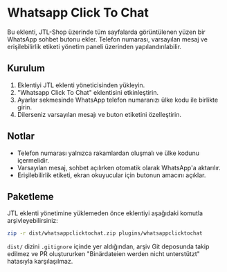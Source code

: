 # Whatsapp Click To Chat

Bu eklenti, JTL-Shop üzerinde tüm sayfalarda görüntülenen yüzen bir WhatsApp sohbet butonu ekler. Telefon numarası, varsayılan mesaj ve erişilebilirlik etiketi yönetim paneli üzerinden yapılandırılabilir.

## Kurulum

1. Eklentiyi JTL eklenti yöneticisinden yükleyin.
2. "Whatsapp Click To Chat" eklentisini etkinleştirin.
3. Ayarlar sekmesinde WhatsApp telefon numaranızı ülke kodu ile birlikte girin.
4. Dilerseniz varsayılan mesajı ve buton etiketini özelleştirin.

## Notlar

- Telefon numarası yalnızca rakamlardan oluşmalı ve ülke kodunu içermelidir.
- Varsayılan mesaj, sohbet açılırken otomatik olarak WhatsApp'a aktarılır.
- Erişilebilirlik etiketi, ekran okuyucular için butonun amacını açıklar.

## Paketleme

JTL eklenti yönetimine yüklemeden önce eklentiyi aşağıdaki komutla arşivleyebilirsiniz:

```bash
zip -r dist/whatsappclicktochat.zip plugins/whatsappclicktochat
```

`dist/` dizini `.gitignore` içinde yer aldığından, arşiv Git deposunda takip edilmez ve PR oluştururken "Binärdateien werden nicht unterstützt" hatasıyla karşılaşılmaz.
